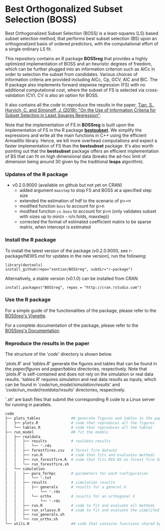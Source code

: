 # Best Orthogonalized Subset Selection (BOSS)
Best Orthogonalized Subset Selection (BOSS) is a least-squares (LS) based subset selection method, that performs best subset selection (BS) upon an orthogonalized basis of ordered predictors, with the computational effort of a single ordinary LS fit.

This repository contains an R package **BOSSreg** that provides a highly optimized implementation of BOSS and an heuristic degrees of freedom, which can be further plugged into an information criterion such as AICc in order to selection the subset from candidates. Various choices of information criteria are provided including AICc, Cp, GCV, AIC and BIC. The R package also implements forward stepwise regression (FS) with no additional computational cost, where the subset of FS is selected via cross-validation (CV). CV is also an option for BOSS.

It also contains all the code to reproduce the results in the paper,
[Tian, S., Hurvich, C. and Simonoff, J. (2019): "On the Use of Information Criteria for Subset Selection in Least Squares Regression"](https://arxiv.org/abs/1911.10191).

Note that the implementation of FS in **BOSSreg** is built upon the implementation of FS in the R package [**bestsubset**](https://github.com/ryantibs/best-subset). We simplify the expressions and write all the main functions in C++ using the efficient Armadillo library. Hence, we kill more overhead computations and expect a faster implementation of FS than the **bestsubset** package. It's also worth pointing out that the **bestsubset** package offers an efficient implementation of BS that can fit on high dimensional data (breaks the ad-hoc limit of dimension being around 30 given by the traditional **leaps** algorithm).

### Updates of the R package
* v0.2.0.9000 (available on github but not yet on CRAN)
  * added argument `maxstep` to stop FS and BOSS at a specified step size
  * extended the estimation of hdf to the scenario of p>=n
  * modified function `boss` to account for p>n
  * modified function `cv.boss` to account for p>n (only validates subset with sizes up to min(n - n/n.folds, maxstep))
  * corrected the format of estimated coefficient matrix to be sparse matrix, when intercept is estimated

### Install the R package
To install the latest version of the package (v0.2.0.9000, see r-package/NEWS.md for updates in the new version), run the following:
```
library(devtools)
install_github(repo="sentian/BOSSreg", subdir="r-package")
```
Alternatively, a stable version (v0.1.0) can be installed from CRAN
```
install.packages("BOSSreg", repos = "http://cran.rstudio.com")
```

### Use the R package
For a simple guide of the functionalities of the package, please refer to the [BOSSreg's Vignette](https://github.com/sentian/BOSSreg/blob/master/r-package/vignettes/BOSSreg.pdf).

For a complete documentation of the package, please refer to the [BOSSreg's Documentation](https://github.com/sentian/BOSSreg/blob/master/BOSSreg_reference.pdf).

### Reproduce the results in the paper
The structure of the '*code*' directory is shown below.

'*plots.R*' and '*tables.R*' generate the figures and tables that can be found in the *paper/figures* and *paper/tables* directories, respectively. Note that '*plots.R*' is self-contained and does not rely on the simulation or real data results. '*tables.R*' requires simulation and real data results as inputs, which can be found in '*code/run_model/simulation/results*' and '*code/run_model/realdata/results*' directories, respectively.

'*.sh*' are bash files that submit the corresponding R code to a Linux server for running in parallels.

```bash
code
├── plots_tables              ## generate figures and tables in the paper
│   ├── plots.R               # code that reproduces all the figures
│   └── tables.R              # code that reproduces all the tables
├── run_model                 ## fit the models
│   ├── realdata
│   │   ├── results           # realdata results
│   │   │   └── *.rds
│   │   ├── forestfires.csv   # forest fire dataset
│   │   ├── run.R             # code that fits and evaluates methods
│   │   ├── run_forestfire.R  # code that fits MIO BS on forest fire dataset
│   │   └── run_forestfire.sh
│   └── simulation
│   │   ├── para_forhpc       # parameters for each configuration
│   │   │   └── *.txt
│   │   ├── results           # simulation results
│   │   │   ├── generalx      # results for a general X
│   │   │       └── *.rds
│   │   │   └── orthx         # results for an orthogonal X
│   │   │       └── *.rds
│   │   ├── run.R             # code to fit and evaluate all methods
│   │   ├── run_srlasso.R     # code to fit and evaluate the simplifed relaxed lasso
│   │   ├── run_generalx.sh
│   │   └── run_orthx.sh
└── utils.R                   ## code that contains functions shared by other R codes
```
